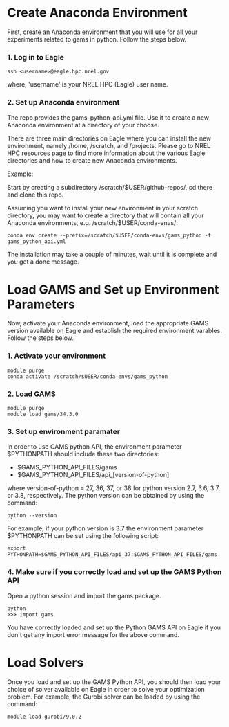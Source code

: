 # Create Anaconda Environment

First, create an Anaconda environment that you will use for all your experiments related to gams in python. Follow the steps below.

### 1. Log in to Eagle

```
ssh <username>@eagle.hpc.nrel.gov
```
where, 'username' is your NREL HPC (Eagle) user name.

### 2. Set up Anaconda environment

The repo provides the gams_python_api.yml file. Use it to create a new Anaconda environment at a directory of your choose. 

There are three main directories on Eagle where you can install the new environment, namely /home, /scratch, and /projects. Please go to NREL HPC resources page to find more information about the various Eagle directories and how to create new Anaconda environments.

Example:

Start by creating a subdirectory /scratch/$USER/github-repos/, cd there and clone this repo. 

Assuming you want to install your new environment in your scratch directory, you may want to create a directory that will contain all your Anaconda environments, e.g. /scratch/$USER/conda-envs/:

```
conda env create --prefix=/scratch/$USER/conda-envs/gams_python -f gams_python_api.yml
```
The installation may take a couple of minutes, wait until it is complete and you get a done message.

# Load GAMS and Set up Environment Parameters

Now, activate your Anaconda environment, load the appropriate GAMS version available on Eagle and establish the required environment varables. Follow the steps below.

### 1. Activate your environment

```
module purge
conda activate /scratch/$USER/conda-envs/gams_python
```

### 2. Load GAMS

```
module purge
module load gams/34.3.0
```

### 3. Set up environment paramater

In order to use GAMS python API, the environment parameter $PYTHONPATH should include these two directories:

- $GAMS_PYTHON_API_FILES/gams
- $GAMS_PYTHON_API_FILES/api_[version-of-python]

where version-of-python = 27, 36, 37, or 38 for python version 2.7, 3.6, 3.7, or 3.8, respectively. The python version can be obtained by using the command:

```
python --version
```

For example, if your python version is 3.7 the environment parameter $PYTHONPATH can be set using the following script: 

```
export PYTHONPATH=$GAMS_PYTHON_API_FILES/api_37:$GAMS_PYTHON_API_FILES/gams
```
### 4. Make sure if you correctly load and set up the GAMS Python API

Open a python session and import the gams package.

```
python
>>> import gams
```
You have correctly loaded and set up the Python GAMS API on Eagle if you don't get any import error message for the above command.

# Load Solvers

Once you load and set up the GAMS Python API, you should then load your choice of solver available on Eagle in order to solve your optimization problem. For example, the Gurobi solver can be loaded by using the command:

```
module load gurobi/9.0.2
```